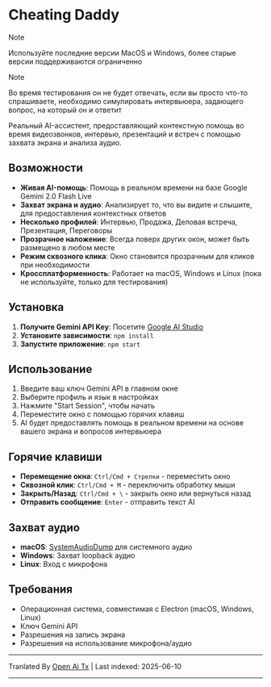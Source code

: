# Cheating Daddy

> [!NOTE]  
> Используйте последние версии MacOS и Windows, более старые версии поддерживаются ограниченно

> [!NOTE]  
> Во время тестирования он не будет отвечать, если вы просто что-то спрашиваете, необходимо симулировать интервьюера, задающего вопрос, на который он и ответит

Реальный AI-ассистент, предоставляющий контекстную помощь во время видеозвонков, интервью, презентаций и встреч с помощью захвата экрана и анализа аудио.

## Возможности

- **Живая AI-помощь**: Помощь в реальном времени на базе Google Gemini 2.0 Flash Live
- **Захват экрана и аудио**: Анализирует то, что вы видите и слышите, для предоставления контекстных ответов
- **Несколько профилей**: Интервью, Продажа, Деловая встреча, Презентация, Переговоры
- **Прозрачное наложение**: Всегда поверх других окон, может быть размещено в любом месте
- **Режим сквозного клика**: Окно становится прозрачным для кликов при необходимости
- **Кроссплатформенность**: Работает на macOS, Windows и Linux (пока не используйте, только для тестирования)

## Установка

1. **Получите Gemini API Key**: Посетите [Google AI Studio](https://aistudio.google.com/apikey)
2. **Установите зависимости**: `npm install`
3. **Запустите приложение**: `npm start`

## Использование

1. Введите ваш ключ Gemini API в главном окне
2. Выберите профиль и язык в настройках
3. Нажмите "Start Session", чтобы начать
4. Переместите окно с помощью горячих клавиш
5. AI будет предоставлять помощь в реальном времени на основе вашего экрана и вопросов интервьюера

## Горячие клавиши

- **Перемещение окна**: `Ctrl/Cmd + Стрелки` - переместить окно
- **Сквозной клик**: `Ctrl/Cmd + M` - переключить обработку мыши
- **Закрыть/Назад**: `Ctrl/Cmd + \` - закрыть окно или вернуться назад
- **Отправить сообщение**: `Enter` - отправить текст AI

## Захват аудио

- **macOS**: [SystemAudioDump](https://github.com/Mohammed-Yasin-Mulla/Sound) для системного аудио 
- **Windows**: Захват loopback аудио
- **Linux**: Вход с микрофона

## Требования

- Операционная система, совместимая с Electron (macOS, Windows, Linux)
- Ключ Gemini API
- Разрешения на запись экрана
- Разрешения на использование микрофона/аудио

---

Tranlated By [Open Ai Tx](https://github.com/OpenAiTx/OpenAiTx) | Last indexed: 2025-06-10

---